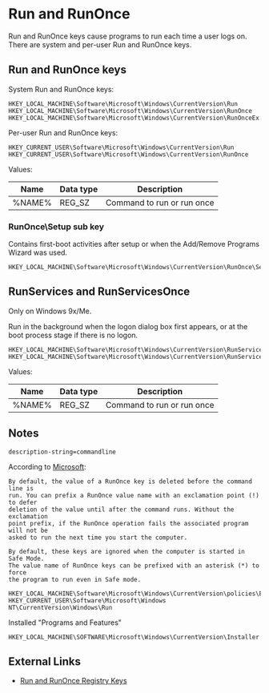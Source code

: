 # Run and RunOnce

Run and RunOnce keys cause programs to run each time a user logs on. There are
system and per-user Run and RunOnce keys.

## Run and RunOnce keys

System Run and RunOnce keys:

```
HKEY_LOCAL_MACHINE\Software\Microsoft\Windows\CurrentVersion\Run
HKEY_LOCAL_MACHINE\Software\Microsoft\Windows\CurrentVersion\RunOnce
HKEY_LOCAL_MACHINE\Software\Microsoft\Windows\CurrentVersion\RunOnceEx
```

Per-user Run and RunOnce keys:

```
HKEY_CURRENT_USER\Software\Microsoft\Windows\CurrentVersion\Run
HKEY_CURRENT_USER\Software\Microsoft\Windows\CurrentVersion\RunOnce
```

Values:

Name | Data type | Description
--- | --- | ---
%NAME% | REG_SZ | Command to run or run once

### RunOnce\\Setup sub key

Contains first-boot activities after setup or when the Add/Remove Programs 
Wizard was used.

```
HKEY_LOCAL_MACHINE\Software\Microsoft\Windows\CurrentVersion\RunOnce\Setup
```

## RunServices and RunServicesOnce

Only on Windows 9x/Me.

Run in the background when the logon dialog box first appears, or at the boot 
process stage if there is no logon.

```
HKEY_LOCAL_MACHINE\Software\Microsoft\Windows\CurrentVersion\RunServices
HKEY_LOCAL_MACHINE\Software\Microsoft\Windows\CurrentVersion\RunServicesOnce
```

Values:

Name | Data type | Description
--- | --- | ---
%NAME% | REG_SZ | Command to run or run once

## Notes

```
description-string=commandline
```

According to [Microsoft](https://docs.microsoft.com/en-us/windows/win32/setupapi/run-and-runonce-registry-keys):

```
By default, the value of a RunOnce key is deleted before the command line is 
run. You can prefix a RunOnce value name with an exclamation point (!) to defer 
deletion of the value until after the command runs. Without the exclamation 
point prefix, if the RunOnce operation fails the associated program will not be 
asked to run the next time you start the computer.

By default, these keys are ignored when the computer is started in Safe Mode. 
The value name of RunOnce keys can be prefixed with an asterisk (*) to force 
the program to run even in Safe mode.
```

```
HKEY_LOCAL_MACHINE\Software\Microsoft\Windows\CurrentVersion\policies\Explorer\Run
HKEY_CURRENT_USER\Software\Microsoft\Windows NT\CurrentVersion\Windows\Run
```

Installed "Programs and Features"

```
HKEY_LOCAL_MACHINE\SOFTWARE\Microsoft\Windows\CurrentVersion\Installer
```

## External Links

* [Run and RunOnce Registry Keys](https://docs.microsoft.com/en-us/windows/win32/setupapi/run-and-runonce-registry-keys)

